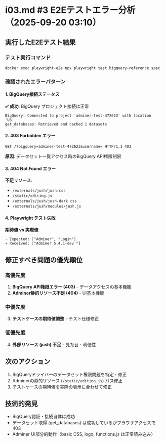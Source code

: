 # i03.md #3 E2Eテストエラー分析（2025-09-20 03:10）

## 実行したE2Eテスト結果

### テスト実行コマンド
```bash
docker exec playwright-e2e npx playwright test bigquery-reference.spec.js --reporter=line
```

### 確認されたエラーパターン

#### 1. BigQuery接続ステータス
**✅ 成功**: BigQuery プロジェクト接続は正常
```
BigQuery: Connected to project 'adminer-test-472623' with location 'US'
get_databases: Retrieved and cached 1 datasets
```

#### 2. 403 Forbidden エラー
```
GET /?bigquery=adminer-test-472623&username= HTTP/1.1 403
```
**原因**: データセット一覧アクセス時のBigQuery API権限制限

#### 3. 404 Not Found エラー
**不足リソース**:
- `/externals/jush/jush.css`
- `/static/editing.js`
- `/externals/jush/jush-dark.css`
- `/externals/jush/modules/jush.js`

#### 4. Playwright テスト失敗
**期待値 vs 実際値**:
```
- Expected: ["Adminer", "Login"]
+ Received: ["Adminer 5.4.1-dev "]
```

## 修正すべき問題の優先順位

### 高優先度
1. **BigQuery API権限エラー (403)** - データアクセスの基本機能
2. **Adminer静的リソース不足 (404)** - UI基本機能

### 中優先度
3. **テストケースの期待値調整** - テスト仕様修正

### 低優先度  
4. **外部リソース (jush) 不足** - 見た目・利便性

## 次のアクション

1. BigQueryドライバーのデータセット権限問題を特定・修正
2. Adminerの静的リソース (`/static/editing.js`) パス修正
3. テストケースの期待値を実際の表示に合わせて修正

## 技術的発見
- BigQuery認証・接続自体は成功
- データセット取得 (get_databases) は成功しているがブラウザアクセスで403
- Adminer UI部分的動作（basic CSS, logo, functions.js は正常読み込み）